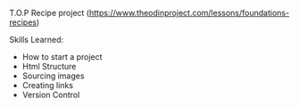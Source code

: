 T.O.P Recipe project
(https://www.theodinproject.com/lessons/foundations-recipes)

Skills Learned: 

<ul>
  <li>How to start a project</li>
  <li>Html Structure</li>
  <li>Sourcing images</li>
  <li>Creating links</li>
  <li>Version Control </li>
</ul>
